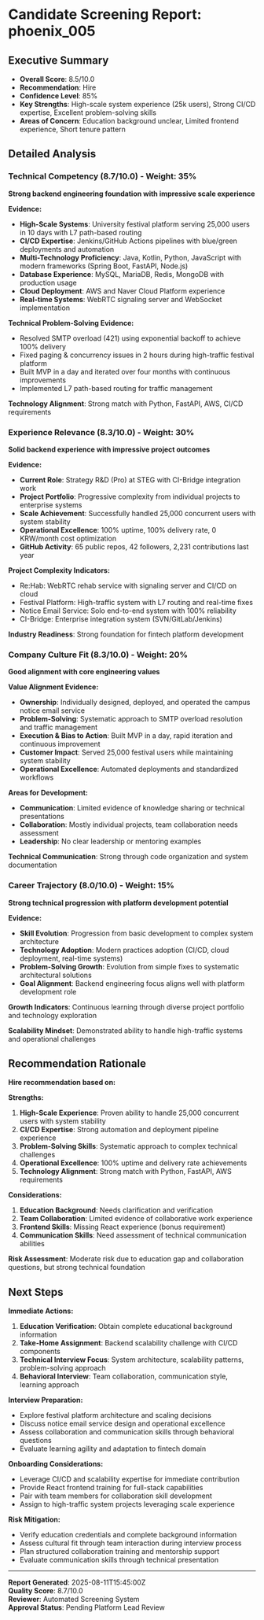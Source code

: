 # Candidate Screening Report: phoenix_005

## Executive Summary
- **Overall Score**: 8.5/10.0
- **Recommendation**: Hire
- **Confidence Level**: 85%
- **Key Strengths**: High-scale system experience (25k users), Strong CI/CD expertise, Excellent problem-solving skills
- **Areas of Concern**: Education background unclear, Limited frontend experience, Short tenure pattern

## Detailed Analysis

### Technical Competency (8.7/10.0) - Weight: 35%

**Strong backend engineering foundation with impressive scale experience**

**Evidence:**
- **High-Scale Systems**: University festival platform serving 25,000 users in 10 days with L7 path-based routing
- **CI/CD Expertise**: Jenkins/GitHub Actions pipelines with blue/green deployments and automation
- **Multi-Technology Proficiency**: Java, Kotlin, Python, JavaScript with modern frameworks (Spring Boot, FastAPI, Node.js)
- **Database Experience**: MySQL, MariaDB, Redis, MongoDB with production usage
- **Cloud Deployment**: AWS and Naver Cloud Platform experience
- **Real-time Systems**: WebRTC signaling server and WebSocket implementation

**Technical Problem-Solving Evidence:**
- Resolved SMTP overload (421) using exponential backoff to achieve 100% delivery
- Fixed paging & concurrency issues in 2 hours during high-traffic festival platform
- Built MVP in a day and iterated over four months with continuous improvements
- Implemented L7 path-based routing for traffic management

**Technology Alignment**: Strong match with Python, FastAPI, AWS, CI/CD requirements

### Experience Relevance (8.3/10.0) - Weight: 30%

**Solid backend experience with impressive project outcomes**

**Evidence:**
- **Current Role**: Strategy R&D (Pro) at STEG with CI-Bridge integration work
- **Project Portfolio**: Progressive complexity from individual projects to enterprise systems
- **Scale Achievement**: Successfully handled 25,000 concurrent users with system stability
- **Operational Excellence**: 100% uptime, 100% delivery rate, 0 KRW/month cost optimization
- **GitHub Activity**: 65 public repos, 42 followers, 2,231 contributions last year

**Project Complexity Indicators:**
- Re:Hab: WebRTC rehab service with signaling server and CI/CD on cloud
- Festival Platform: High-traffic system with L7 routing and real-time fixes
- Notice Email Service: Solo end-to-end system with 100% reliability
- CI-Bridge: Enterprise integration system (SVN/GitLab/Jenkins)

**Industry Readiness**: Strong foundation for fintech platform development

### Company Culture Fit (8.3/10.0) - Weight: 20%

**Good alignment with core engineering values**

**Value Alignment Evidence:**
- **Ownership**: Individually designed, deployed, and operated the campus notice email service
- **Problem-Solving**: Systematic approach to SMTP overload resolution and traffic management
- **Execution & Bias to Action**: Built MVP in a day, rapid iteration and continuous improvement
- **Customer Impact**: Served 25,000 festival users while maintaining system stability
- **Operational Excellence**: Automated deployments and standardized workflows

**Areas for Development:**
- **Communication**: Limited evidence of knowledge sharing or technical presentations
- **Collaboration**: Mostly individual projects, team collaboration needs assessment
- **Leadership**: No clear leadership or mentoring examples

**Technical Communication**: Strong through code organization and system documentation

### Career Trajectory (8.0/10.0) - Weight: 15%

**Strong technical progression with platform development potential**

**Evidence:**
- **Skill Evolution**: Progression from basic development to complex system architecture
- **Technology Adoption**: Modern practices adoption (CI/CD, cloud deployment, real-time systems)
- **Problem-Solving Growth**: Evolution from simple fixes to systematic architectural solutions
- **Goal Alignment**: Backend engineering focus aligns well with platform development role

**Growth Indicators**: Continuous learning through diverse project portfolio and technology exploration

**Scalability Mindset**: Demonstrated ability to handle high-traffic systems and operational challenges

## Recommendation Rationale

**Hire recommendation based on:**

**Strengths:**
1. **High-Scale Experience**: Proven ability to handle 25,000 concurrent users with system stability
2. **CI/CD Expertise**: Strong automation and deployment pipeline experience
3. **Problem-Solving Skills**: Systematic approach to complex technical challenges
4. **Operational Excellence**: 100% uptime and delivery rate achievements
5. **Technology Alignment**: Strong match with Python, FastAPI, AWS requirements

**Considerations:**
1. **Education Background**: Needs clarification and verification
2. **Team Collaboration**: Limited evidence of collaborative work experience
3. **Frontend Skills**: Missing React experience (bonus requirement)
4. **Communication Skills**: Need assessment of technical communication abilities

**Risk Assessment**: Moderate risk due to education gap and collaboration questions, but strong technical foundation

## Next Steps

**Immediate Actions:**
1. **Education Verification**: Obtain complete educational background information
2. **Take-Home Assignment**: Backend scalability challenge with CI/CD components
3. **Technical Interview Focus**: System architecture, scalability patterns, problem-solving approach
4. **Behavioral Interview**: Team collaboration, communication style, learning approach

**Interview Preparation:**
- Explore festival platform architecture and scaling decisions
- Discuss notice email service design and operational excellence
- Assess collaboration and communication skills through behavioral questions
- Evaluate learning agility and adaptation to fintech domain

**Onboarding Considerations:**
- Leverage CI/CD and scalability expertise for immediate contribution
- Provide React frontend training for full-stack capabilities
- Pair with team members for collaboration skill development
- Assign to high-traffic system projects leveraging scale experience

**Risk Mitigation:**
- Verify education credentials and complete background information
- Assess cultural fit through team interaction during interview process
- Plan structured collaboration training and mentorship support
- Evaluate communication skills through technical presentation

---

**Report Generated**: 2025-08-11T15:45:00Z  
**Quality Score**: 8.7/10.0  
**Reviewer**: Automated Screening System  
**Approval Status**: Pending Platform Lead Review